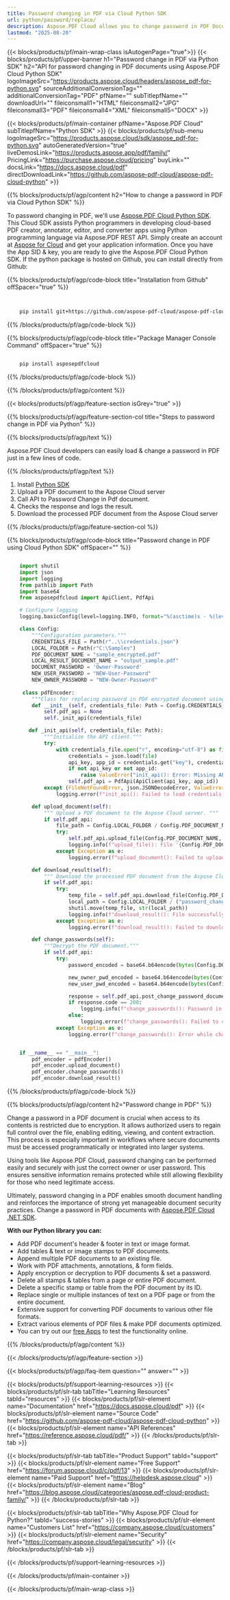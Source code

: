 ```yaml
---
title: Password changing in PDF via Cloud Python SDK 
url: python/password/replace/
description: Aspose.PDF Cloud allows you to change password in PDF Document. Check the Python source code to change password in PDF file.
lastmod: "2025-08-20"
---
```


{{< blocks/products/pf/main-wrap-class isAutogenPage="true">}}
{{< blocks/products/pf/upper-banner h1="Password change in PDF via Python SDK" h2="API for password changing in PDF documents using Aspose.PDF Cloud Python SDK" logoImageSrc="https://products.aspose.cloud/headers/aspose_pdf-for-python.svg" sourceAdditionalConversionTag="" additionalConversionTag="PDF" pfName="" subTitlepfName="" downloadUrl="" fileiconsmall1="HTML" fileiconsmall2="JPG" fileiconsmall3="PDF" fileiconsmall4="XML" fileiconsmall5="DOCX" >}}

{{< blocks/products/pf/main-container pfName="Aspose.PDF Cloud" subTitlepfName="Python SDK" >}}
{{< blocks/products/pf/sub-menu logoImageSrc="https://products.aspose.cloud/sdk/aspose_pdf-for-python.svg"
autoGeneratedVersion="true"
liveDemosLink="https://products.aspose.app/pdf/family/" PricingLink="https://purchase.aspose.cloud/pricing" buyLink="" docsLink="https://docs.aspose.cloud/pdf"  directDownloadLink="https://github.com/aspose-pdf-cloud/aspose-pdf-cloud-python" >}}

{{% blocks/products/pf/agp/content h2="How to change a password in PDF via Cloud Python SDK" %}}

 To password changing in PDF, we'll use [Aspose.PDF Cloud Python SDK](https://products.aspose.cloud/pdf/python/).
This Cloud SDK assists Python programmers in developing cloud-based PDF creator, annotator, editor, and converter apps using Python programming language via Aspose.PDF REST API. Simply create an account at [Aspose for Cloud](https://dashboard.aspose.cloud/#/apps) and get your application information. Once you have the App SID & key, you are ready to give the Aspose.PDF Cloud Python SDK. If the python package is hosted on Github, you can install directly from Github:

{{% blocks/products/pf/agp/code-block title="Installation from Github" offSpacer="true" %}}

```bash


    pip install git+https://github.com/aspose-pdf-cloud/aspose-pdf-cloud-python.git


```

{{% /blocks/products/pf/agp/code-block %}}

{{% blocks/products/pf/agp/code-block title="Package Manager Console Command" offSpacer="true" %}}

```bash

    pip install asposepdfcloud

```

{{% /blocks/products/pf/agp/code-block %}}

{{% /blocks/products/pf/agp/content %}}

{{< blocks/products/pf/agp/feature-section isGrey="true" >}}

{{% blocks/products/pf/agp/feature-section-col title="Steps to password change in PDF via Python" %}}

{{% blocks/products/pf/agp/text %}}

Aspose.PDF Cloud developers can easily load & change a password in PDF just in a few lines of code.

{{% /blocks/products/pf/agp/text %}}

1. Install [Python SDK](https://pypi.org/project/asposepdfcloud/)
1. Upload a PDF document to the Aspose Cloud server
1. Call API to Password Change in Pdf document.
1. Checks the response and logs the result.
1. Download the processed PDF document from the Aspose Cloud server

{{% /blocks/products/pf/agp/feature-section-col %}}

{{% blocks/products/pf/agp/code-block title="Password change in PDF using Cloud Python SDK" offSpacer="" %}}

```python

    import shutil
    import json
    import logging
    from pathlib import Path
    import base64
    from asposepdfcloud import ApiClient, PdfApi

    # Configure logging
    logging.basicConfig(level=logging.INFO, format="%(asctime)s - %(levelname)s - %(message)s")

    class Config:
        """Configuration parameters."""
        CREDENTIALS_FILE = Path(r"..\\credentials.json")
        LOCAL_FOLDER = Path(r"C:\Samples")
        PDF_DOCUMENT_NAME = "sample_encrypted.pdf"
        LOCAL_RESULT_DOCUMENT_NAME = "output_sample.pdf"
        DOCUMENT_PASSWORD = 'Owner-Password'
        NEW_USER_PASSWORD = "NEW-User-Password"
        NEW_OWNER_PASSWORD = "NEW-Owner-Password"
    
     class pdfEncoder:
        """Class for replacing password in PDF encrypted document using Aspose PDF Cloud API."""
        def __init__(self, credentials_file: Path = Config.CREDENTIALS_FILE):
            self.pdf_api = None
            self._init_api(credentials_file)

       def _init_api(self, credentials_file: Path):
            """Initialize the API client."""
            try:
                with credentials_file.open("r", encoding="utf-8") as file:
                    credentials = json.load(file)
                    api_key, app_id = credentials.get("key"), credentials.get("id")
                    if not api_key or not app_id:
                        raise ValueError("init_api(): Error: Missing API keys in the credentials file.")
                    self.pdf_api = PdfApi(ApiClient(api_key, app_id))
            except (FileNotFoundError, json.JSONDecodeError, ValueError) as e:
                logging.error(f"init_api(): Failed to load credentials: {e}")

        def upload_document(self):
            """ Upload a PDF document to the Aspose Cloud server. """
            if self.pdf_api:
                file_path = Config.LOCAL_FOLDER / Config.PDF_DOCUMENT_NAME
                try:
                    self.pdf_api.upload_file(Config.PDF_DOCUMENT_NAME, str(file_path))
                    logging.info(f"upload_file(): File '{Config.PDF_DOCUMENT_NAME}' uploaded successfully.")
                except Exception as e:
                    logging.error(f"upload_document(): Failed to upload file: {e}")

        def download_result(self):
            """ Download the processed PDF document from the Aspose Cloud server. """
            if self.pdf_api:
                try:
                    temp_file = self.pdf_api.download_file(Config.PDF_DOCUMENT_NAME)
                    local_path = Config.LOCAL_FOLDER / ("password_change_" + Config.LOCAL_RESULT_DOCUMENT_NAME)
                    shutil.move(temp_file, str(local_path))
                    logging.info(f"download_result(): File successfully downloaded: {local_path}")
                except Exception as e:
                    logging.error(f"download_result(): Failed to download file: {e}")

        def change_passwords(self):
            """Decrypt the PDF document."""
            if self.pdf_api:
                try:
                    password_encoded = base64.b64encode(bytes(Config.DOCUMENT_PASSWORD, encoding='utf-8'))

                    new_owner_pwd_encoded = base64.b64encode(bytes(Config.NEW_OWNER_PASSWORD, encoding='utf-8'))
                    new_user_pwd_encoded = base64.b64encode(bytes(Config.NEW_USER_PASSWORD, encoding='utf-8'))

                    response = self.pdf_api.post_change_password_document_in_storage(Config.PDF_DOCUMENT_NAME, password_encoded, new_user_pwd_encoded, new_owner_pwd_encoded)
                    if response.code == 200:
                        logging.info(f"change_passwords(): Password in document #{Config.PDF_DOCUMENT_NAME} successfully modified.")
                    else:
                        logging.error(f"change_passwords(): Failed to chnage passowd in document #{Config.PDF_DOCUMENT_NAME}. Response code: {response.code}")
                except Exception as e:
                    logging.error(f"change_passwords(): Error while change passwords in document: {e}")


    if __name__ == "__main__":
        pdf_encoder = pdfEncoder()
        pdf_encoder.upload_document()
        pdf_encoder.change_passwords()
        pdf_encoder.download_result()

```

{{% /blocks/products/pf/agp/code-block %}}

{{% blocks/products/pf/agp/content h2="Password change in PDF" %}}

Change a password in a PDF document is crucial when access to its contents is restricted due to encryption. It allows authorized users to regain full control over the file, enabling editing, viewing, and content extraction. This process is especially important in workflows where secure documents must be accessed programmatically or integrated into larger systems.

Using tools like Aspose.PDF Cloud, password changing can be performed easily and securely with just the correct owner or user password. This ensures sensitive information remains protected while still allowing flexibility for those who need legitimate access.

Ultimately, password changing in a PDF enables smooth document handling and reinforces the importance of strong yet manageable document security practices.
Change a password in PDF documents with [Aspose.PDF Cloud .NET SDK](https://products.aspose.cloud/pdf/python/).

**With our Python library you can:**

+ Add PDF document's header & footer in text or image format.
+ Add tables & text or image stamps to PDF documents.
+ Append multiple PDF documents to an existing file.
+ Work with PDF attachments, annotations, & form fields.
+ Apply encryption or decryption to PDF documents & set a password.
+ Delete all stamps & tables from a page or entire PDF document.
+ Delete a specific stamp or table from the PDF document by its ID.
+ Replace single or multiple instances of text on a PDF page or from the entire document.
+ Extensive support for converting PDF documents to various other file formats.
+ Extract various elements of PDF files & make PDF documents optimized.
+ You can try out our [free Apps](https://products.aspose.app/pdf/family/) to test the functionality online.

{{% /blocks/products/pf/agp/content %}}

{{< /blocks/products/pf/agp/feature-section >}}

{{< blocks/products/pf/agp/faq-item question="" answer="" >}}

{{< blocks/products/pf/support-learning-resources >}}
{{< blocks/products/pf/slr-tab tabTitle="Learning Resources" tabId="resources" >}}
{{< blocks/products/pf/slr-element name="Documentation" href="https://docs.aspose.cloud/pdf" >}}
{{< blocks/products/pf/slr-element name="Source Code" href="https://github.com/aspose-pdf-cloud/aspose-pdf-cloud-python" >}}
{{< blocks/products/pf/slr-element name="API References" href="https://reference.aspose.cloud/pdf/" >}}
{{< /blocks/products/pf/slr-tab >}}

{{< blocks/products/pf/slr-tab tabTitle="Product Support" tabId="support" >}}
{{< blocks/products/pf/slr-element name="Free Support" href="https://forum.aspose.cloud/c/pdf/13" >}}
{{< blocks/products/pf/slr-element name="Paid Support" href="https://helpdesk.aspose.cloud" >}}
{{< blocks/products/pf/slr-element name="Blog" href="https://blog.aspose.cloud/categories/aspose.pdf-cloud-product-family/" >}}
{{< /blocks/products/pf/slr-tab >}}

{{< blocks/products/pf/slr-tab tabTitle="Why Aspose.PDF Cloud for Python?" tabId="success-stories" >}}
{{< blocks/products/pf/slr-element name="Customers List" href="https://company.aspose.cloud/customers" >}}
{{< blocks/products/pf/slr-element name="Security" href="https://company.aspose.cloud/legal/security" >}}
{{< /blocks/products/pf/slr-tab >}}

{{< /blocks/products/pf/support-learning-resources >}}

{{< /blocks/products/pf/main-container >}}

{{< /blocks/products/pf/main-wrap-class >}}






